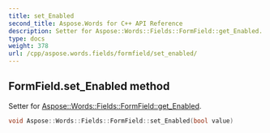```yaml
---
title: set_Enabled
second_title: Aspose.Words for C++ API Reference
description: Setter for Aspose::Words::Fields::FormField::get_Enabled. 
type: docs
weight: 378
url: /cpp/aspose.words.fields/formfield/set_enabled/
---
```

## FormField.set_Enabled method


Setter for [Aspose::Words::Fields::FormField::get_Enabled](../get_enabled/).

```cpp
void Aspose::Words::Fields::FormField::set_Enabled(bool value)
```

